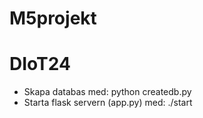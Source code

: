 # M5projekt
# DIoT24

- Skapa databas med: python createdb.py 
- Starta flask servern (app.py) med: ./start